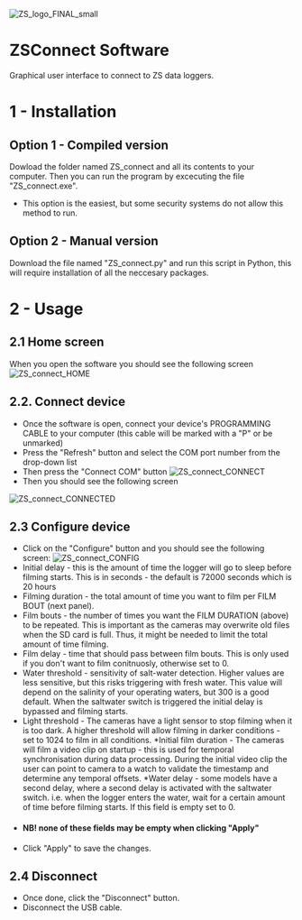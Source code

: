  ![ZS_logo_FINAL_small](https://github.com/user-attachments/assets/94b187b0-c548-46c7-892a-a9aa7afc60f2)
# ZSConnect Software              
Graphical user interface to connect to ZS data loggers.
# 1 - Installation 
## Option 1 - Compiled version
Dowload the folder named ZS_connect and all its contents to your computer. Then you can run the program by excecuting the file "ZS_connect.exe".
* This option is the easiest, but some security systems do not allow this method to run.

## Option 2 - Manual version
Download the file named "ZS_connect.py" and run this script in Python, this will require installation of all the neccesary packages.

# 2 - Usage
## 2.1 Home screen
When you open the software you should see the following screen
![ZS_connect_HOME](https://github.com/user-attachments/assets/3afa39d5-41b6-4ed5-b384-88acf9231585)

## 2.2. Connect device
* Once the software is open, connect your device's PROGRAMMING CABLE to your computer (this cable will be marked with a "P" or be unmarked)
* Press the "Refresh" button and select the COM port number from the drop-down list
* Then press the "Connect COM" button
 ![ZS_connect_CONNECT](https://github.com/user-attachments/assets/4ae37c23-410b-4426-8264-58344b605d26)
* Then you should see the following screen
  
 ![ZS_connect_CONNECTED](https://github.com/user-attachments/assets/f9fafd1d-05ef-470b-97c7-454b2e58ea5b)

## 2.3 Configure device
* Click on the "Configure" button and you should see the following screen:
  ![ZS_connect_CONFIG](https://github.com/user-attachments/assets/8a1b4883-02c1-40c0-a8c8-4cf9335a384a)
* Initial delay - this is the amount of time the logger will go to sleep before filming starts. This is in seconds - the default is 72000 seconds which is 20 hours
* Filming duration - the total amount of time you want to film per FILM BOUT (next panel). 
* Film bouts - the number of times you want the FILM DURATION (above) to be repeated. This is important as the cameras may overwrite old files when the SD card is full. Thus, it might be needed to limit the total amount of time filming.
* Film delay - time that should pass between film bouts. This is only used if you don't want to film conitnuosly, otherwise set to 0.
* Water threshold - sensitivity of salt-water detection. Higher values are less sensitive, but this risks triggering with fresh water. This value will depend on the salinity of your operating waters, but 300 is a good default. When the saltwater switch is triggered the initial delay is bypassed and filming starts.
* Light threshold - The cameras have a light sensor to stop filming when it is too dark. A higher threshold will allow filming in darker conditions - set to 1024 to film in all conditions.
*Initial film duration - The cameras will film a video clip on startup - this is used for temporal synchronisation during data processing. During the initial video clip the user can point to camera to a watch to validate the timestamp and determine any temporal offsets.
*Water delay - some models have a second delay, where a second delay is activated with the saltwater switch. i.e. when the logger enters the water, wait for a certain amount of time before filming starts. If this field is empty set to 0.
* #### NB! none of these fields may be empty when clicking "Apply"
* Click "Apply" to save the changes.

## 2.4 Disconnect
* Once done, click the "Disconnect" button.
* Disconnect the USB cable.


